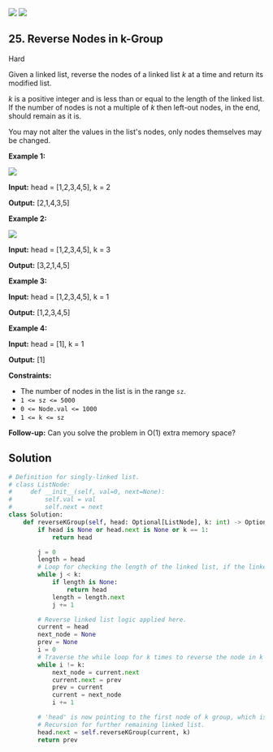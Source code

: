 [![](https://img.shields.io/github/stars/LeetCode-in-Python/LeetCode-in-Python?label=Stars&style=flat-square)](https://github.com/LeetCode-in-Python/LeetCode-in-Python)
[![](https://img.shields.io/github/forks/LeetCode-in-Python/LeetCode-in-Python?label=Fork%20me%20on%20GitHub%20&style=flat-square)](https://github.com/LeetCode-in-Python/LeetCode-in-Python/fork)

## 25\. Reverse Nodes in k-Group

Hard

Given a linked list, reverse the nodes of a linked list _k_ at a time and return its modified list.

_k_ is a positive integer and is less than or equal to the length of the linked list. If the number of nodes is not a multiple of _k_ then left-out nodes, in the end, should remain as it is.

You may not alter the values in the list's nodes, only nodes themselves may be changed.

**Example 1:**

![](https://assets.leetcode.com/uploads/2020/10/03/reverse_ex1.jpg)

**Input:** head = [1,2,3,4,5], k = 2

**Output:** [2,1,4,3,5] 

**Example 2:**

![](https://assets.leetcode.com/uploads/2020/10/03/reverse_ex2.jpg)

**Input:** head = [1,2,3,4,5], k = 3

**Output:** [3,2,1,4,5] 

**Example 3:**

**Input:** head = [1,2,3,4,5], k = 1

**Output:** [1,2,3,4,5] 

**Example 4:**

**Input:** head = [1], k = 1

**Output:** [1] 

**Constraints:**

*   The number of nodes in the list is in the range `sz`.
*   `1 <= sz <= 5000`
*   `0 <= Node.val <= 1000`
*   `1 <= k <= sz`

**Follow-up:** Can you solve the problem in O(1) extra memory space?

## Solution

```python
# Definition for singly-linked list.
# class ListNode:
#     def __init__(self, val=0, next=None):
#         self.val = val
#         self.next = next
class Solution:
    def reverseKGroup(self, head: Optional[ListNode], k: int) -> Optional[ListNode]:
        if head is None or head.next is None or k == 1:
            return head

        j = 0
        length = head
        # Loop for checking the length of the linked list, if the linked list is less than k, then return it as it is.
        while j < k:
            if length is None:
                return head
            length = length.next
            j += 1

        # Reverse linked list logic applied here.
        current = head
        next_node = None
        prev = None
        i = 0
        # Traverse the while loop for k times to reverse the node in k groups.
        while i != k:
            next_node = current.next
            current.next = prev
            prev = current
            current = next_node
            i += 1

        # 'head' is now pointing to the first node of k group, which is now going to point to the next k group linked list.
        # Recursion for further remaining linked list.
        head.next = self.reverseKGroup(current, k)
        return prev
```